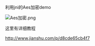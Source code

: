 利用jni的Aes加密demo

![Aes加密.png](http://upload-images.jianshu.io/upload_images/1216032-673debc5c16ffdc4.png?imageMogr2/auto-orient/strip%7CimageView2/2/w/1240)

这里有详细教程

http://www.jianshu.com/p/d8cde65cb4f7
